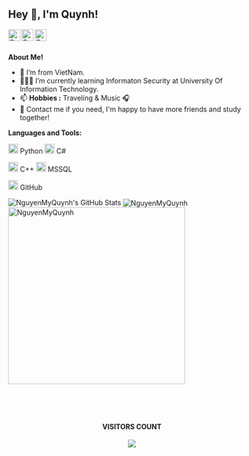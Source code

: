 <h2 title="hehehe"> Hey 👋, I'm Quynh!</h2>

<a href="https://www.facebook.com/profile.php?id=100027955203571">
  <img align="left" alt="Quynh's Facebook" width="24px" src="https://img.icons8.com/nolan/96/facebook.png" />
</a>
<a href="https://www.instagram.com/j.sanskarr/">
  <img align="left" alt="Quynh's YouTube" width="24px" src="https://img.icons8.com/nolan/96/youtube-play.png" />
</a>
<a href="https://github.com/NguyenMyQuynh">
  <img align="left" alt="Quynh's GitHub" width="24px" src="https://img.icons8.com/nolan/96/github.png" />
</a>


<br />
<br />

**About Me!**

- 🌱 I’m from VietNam.
- 👨🏽‍💻 I’m currently learning Informaton Security at University Of Information Technology.
- 📫 **Hobbies :** Traveling & Music :headphones:
- 💬 Contact me if you need, I'm happy to have more friends and study together!



**Languages and Tools:**  


<code><img height="20" src="https://img.icons8.com/nolan/96/python.png"></code> Python
<code><img height="20" src="https://img.icons8.com/nolan/96/cs.png"></code> C#

<code><img height="20" src="https://img.icons8.com/nolan/96/c-plus-plus.png"></code> C++
<code><img height="20" src="https://img.icons8.com/nolan/96/sql.png"></code> MSSQL

<code><img height="20" src="https://img.icons8.com/nolan/96/github.png"></code> GitHub

<img src="https://github-readme-stats.vercel.app/api?username=NguyenMyQuynh&show_icons=true&hide_border=true&count_private=true&theme=shades-of-purple&icon_color=fad000" alt="NguyenMyQuynh's GitHub Stats">
<img align="center" src="https://github-readme-streak-stats.herokuapp.com/?user=NguyenMyQuynh&count_private=true&theme=buefy-dark" alt="NguyenMyQuynh" />
<img align="center" width=360 src="https://github-readme-stats.vercel.app/api/top-langs/?username=NguyenMyQuynh&show_icons=true&hide_border=true&count_private=true&theme=shades-of-purple" alt="NguyenMyQuynh" />




<br/><br/>
<h2 title="hehehe"></h2>
<h4 align="center">VISITORS COUNT</h4>
<p align="center"><img src="https://profile-counter.glitch.me/{NguyenMyQuynh}/count.svg"/></p>
